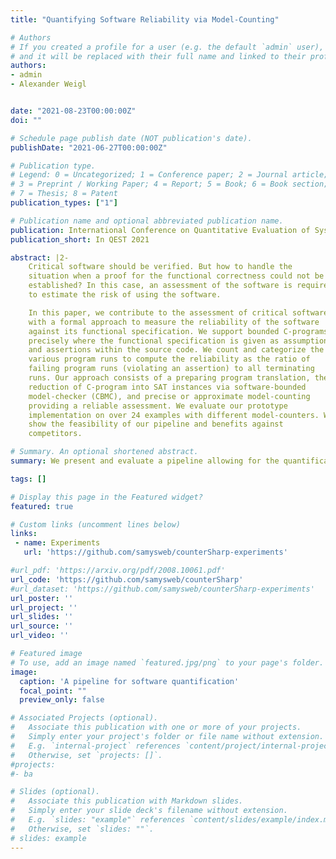 ```yaml
---
title: "Quantifying Software Reliability via Model-Counting"

# Authors
# If you created a profile for a user (e.g. the default `admin` user), write the username (folder name) here 
# and it will be replaced with their full name and linked to their profile.
authors:
- admin
- Alexander Weigl


date: "2021-08-23T00:00:00Z"
doi: ""

# Schedule page publish date (NOT publication's date).
publishDate: "2021-06-27T00:00:00Z"

# Publication type.
# Legend: 0 = Uncategorized; 1 = Conference paper; 2 = Journal article;
# 3 = Preprint / Working Paper; 4 = Report; 5 = Book; 6 = Book section;
# 7 = Thesis; 8 = Patent
publication_types: ["1"]

# Publication name and optional abbreviated publication name.
publication: International Conference on Quantitative Evaluation of SysTems 2021 (Upcoming)
publication_short: In QEST 2021

abstract: |2-
    Critical software should be verified. But how to handle the
    situation when a proof for the functional correctness could not be
    established? In this case, an assessment of the software is required
    to estimate the risk of using the software.

    In this paper, we contribute to the assessment of critical software
    with a formal approach to measure the reliability of the software
    against its functional specification. We support bounded C-programs
    precisely where the functional specification is given as assumptions
    and assertions within the source code. We count and categorize the
    various program runs to compute the reliability as the ratio of
    failing program runs (violating an assertion) to all terminating
    runs. Our approach consists of a preparing program translation, the
    reduction of C-program into SAT instances via software-bounded
    model-checker (CBMC), and precise or approximate model-counting
    providing a reliable assessment. We evaluate our prototype
    implementation on over 24 examples with different model-counters. We
    show the feasibility of our pipeline and benefits against
    competitors.

# Summary. An optional shortened abstract.
summary: We present and evaluate a pipeline allowing for the quantification of C-programs according to their specification adherence.

tags: []

# Display this page in the Featured widget?
featured: true

# Custom links (uncomment lines below)
links:
 - name: Experiments
   url: 'https://github.com/samysweb/counterSharp-experiments'

#url_pdf: 'https://arxiv.org/pdf/2008.10061.pdf'
url_code: 'https://github.com/samysweb/counterSharp'
#url_dataset: 'https://github.com/samysweb/counterSharp-experiments'
url_poster: ''
url_project: ''
url_slides: ''
url_source: ''
url_video: ''

# Featured image
# To use, add an image named `featured.jpg/png` to your page's folder. 
image:
  caption: 'A pipeline for software quantification'
  focal_point: ""
  preview_only: false

# Associated Projects (optional).
#   Associate this publication with one or more of your projects.
#   Simply enter your project's folder or file name without extension.
#   E.g. `internal-project` references `content/project/internal-project/index.md`.
#   Otherwise, set `projects: []`.
#projects:
#- ba

# Slides (optional).
#   Associate this publication with Markdown slides.
#   Simply enter your slide deck's filename without extension.
#   E.g. `slides: "example"` references `content/slides/example/index.md`.
#   Otherwise, set `slides: ""`.
# slides: example
---
```

